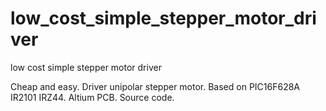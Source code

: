 # low_cost_simple_stepper_motor_driver
low cost simple stepper motor driver

Cheap and easy.
Driver unipolar stepper motor.
Based on PIC16F628A IR2101 IRZ44.
Altium PCB.
Source code.

